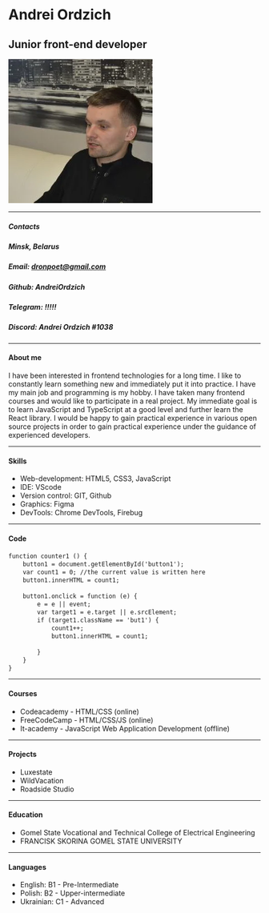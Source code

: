 # Andrei Ordzich
## Junior front-end developer
![photo](./assets/img/MyPhoto2.webp "Andrei Ordzich")

***

##### Contacts
##### Minsk, Belarus
##### Email: dronpoet@gmail.com
##### Github: AndreiOrdzich
##### Telegram: !!!!!
##### Discord: Andrei Ordzich #1038

***

#### About me

I have been interested in frontend technologies for a long time. I like to constantly learn something new and immediately put it into practice. I have my main job and programming is my hobby. I have taken many frontend courses and would like to participate in a real project. My immediate goal is to learn JavaScript and TypeScript at a good level and further learn the React library. I would be happy to gain practical experience in various open source projects in order to gain practical experience under the guidance of experienced developers.

***

#### Skills
* Web-development: HTML5, CSS3, JavaScript
* IDE: VScode
* Version control: GIT, Github
* Graphics: Figma
* DevTools: Chrome DevTools, Firebug

***
#### Code 
``` 
function counter1 () {
    button1 = document.getElementById('button1');
    var count1 = 0; //the current value is written here
    button1.innerHTML = count1; 
    
    button1.onclick = function (e) {
        e = e || event;
        var target1 = e.target || e.srcElement;
        if (target1.className == 'but1') {
            count1++;
            button1.innerHTML = count1;

        }
    }
}
```
***
#### Courses

* Codeacademy - HTML/CSS (online)
* FreeCodeCamp - HTML/CSS/JS (online)
* It-academy - JavaScript Web Application Development (offline)

***
#### Projects

* Luxestate
* WildVacation
* Roadside Studio

***

#### Education 
* Gomel State Vocational and Technical College of Electrical Engineering
* FRANCISK SKORINA GOMEL STATE UNIVERSITY

***

#### Languages

* English: B1 - Pre-Intermediate
* Polish: B2 - Upper-intermediate
* Ukrainian: C1 -  Advanced

